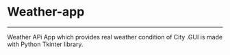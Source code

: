 # Weather-app
--------------------------------------------------------------------------------------------------------
Weather APi App which provides real weather condition of City .GUI is made with Python Tkinter library. 
